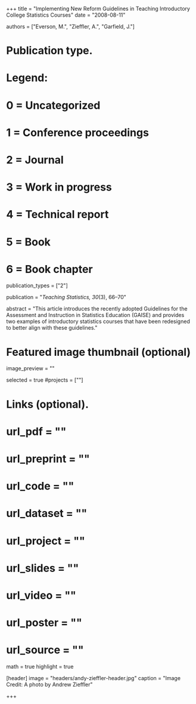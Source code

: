 +++
title = "Implementing New Reform Guidelines in Teaching Introductory College Statistics Courses"
date = "2008-08-11"

authors = ["Everson, M.", "Zieffler, A.", "Garfield, J."]

# Publication type.
# Legend:
# 0 = Uncategorized
# 1 = Conference proceedings
# 2 = Journal
# 3 = Work in progress
# 4 = Technical report
# 5 = Book
# 6 = Book chapter
publication_types = ["2"]

publication = "*Teaching Statistics, 30*(3), 66&ndash;70"


abstract = "This article introduces the recently adopted Guidelines for the Assessment and Instruction in Statistics Education (GAISE) and provides two examples of introductory statistics courses that have been redesigned to better align with these guidelines."


# Featured image thumbnail (optional)
image_preview = ""

selected = true
#projects = [""]


# Links (optional).
# url_pdf = ""
# url_preprint = ""
# url_code = ""
# url_dataset = ""
# url_project = ""
# url_slides = ""
# url_video = ""
# url_poster = ""
# url_source = ""

math = true
highlight = true

[header]
image = "headers/andy-zieffler-header.jpg"
caption = "Image Credit: A photo by Andrew Zieffler"

+++


